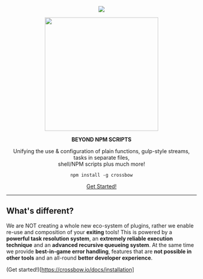 <p align="center"><a href="https://travis-ci.org/Crossbow-js/crossbow"><img src="https://travis-ci.org/Crossbow-js/crossbow.svg?branch=master" /></a></p>
<p align="center"><a href="http://www.crossbow.io"><img src="https://crossbow.io/img/logo.svg" width="300" /></a></p>
<p align="center"><b>BEYOND NPM SCRIPTS</b></p>
<p align="center">Unifying the use & configuration of plain functions, gulp-style streams, tasks in separate files,<br>shell/NPM scripts plus much more!</p>
<p align="center"><code>npm install -g crossbow</code></p>
<p align="center"><a href="https://crossbow.io/docs/installation">Get Started!</a></p>

---

## What's different?

We are NOT creating a whole new eco-system of plugins, rather we enable re-use and composition
of your **exiting** tools! This is powered by a **powerful task resolution system**, 
an **extremely reliable execution technique** and an **advanced recursive queueing system**. At the same time
we provide **best-in-game error handling**, features that are **not possible in other tools** and an all-round **better developer experience**.

(Get started!)[https://crossbow.io/docs/installation]
